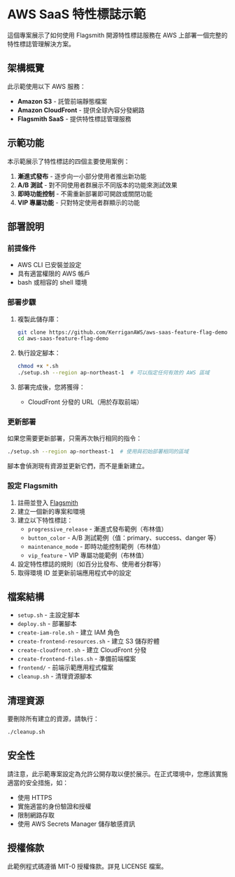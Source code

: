 # AWS SaaS 特性標誌示範

這個專案展示了如何使用 Flagsmith 開源特性標誌服務在 AWS 上部署一個完整的特性標誌管理解決方案。

## 架構概覽

此示範使用以下 AWS 服務：

- **Amazon S3** - 託管前端靜態檔案
- **Amazon CloudFront** - 提供全球內容分發網路
- **Flagsmith SaaS** - 提供特性標誌管理服務

## 示範功能

本示範展示了特性標誌的四個主要使用案例：

1. **漸進式發布** - 逐步向一小部分使用者推出新功能
2. **A/B 測試** - 對不同使用者群展示不同版本的功能來測試效果
3. **即時功能控制** - 不需重新部署即可開啟或關閉功能
4. **VIP 專屬功能** - 只對特定使用者群顯示的功能

## 部署說明

### 前提條件

- AWS CLI 已安裝並設定
- 具有適當權限的 AWS 帳戶
- bash 或相容的 shell 環境

### 部署步驟

1. 複製此儲存庫：
   ```bash
   git clone https://github.com/KerriganAWS/aws-saas-feature-flag-demo.git
   cd aws-saas-feature-flag-demo
   ```

2. 執行設定腳本：
   ```bash
   chmod +x *.sh
   ./setup.sh --region ap-northeast-1  # 可以指定任何有效的 AWS 區域
   ```

3. 部署完成後，您將獲得：
   - CloudFront 分發的 URL（用於存取前端）

### 更新部署

如果您需要更新部署，只需再次執行相同的指令：

```bash
./setup.sh --region ap-northeast-1  # 使用與初始部署相同的區域
```

腳本會偵測現有資源並更新它們，而不是重新建立。

### 設定 Flagsmith

1. 註冊並登入 [Flagsmith](https://app.flagsmith.com/)
2. 建立一個新的專案和環境
3. 建立以下特性標誌：
   - `progressive_release` - 漸進式發布範例（布林值）
   - `button_color` - A/B 測試範例（值：primary、success、danger 等）
   - `maintenance_mode` - 即時功能控制範例（布林值）
   - `vip_feature` - VIP 專屬功能範例（布林值）
4. 設定特性標誌的規則（如百分比發布、使用者分群等）
5. 取得環境 ID 並更新前端應用程式中的設定

## 檔案結構

- `setup.sh` - 主設定腳本
- `deploy.sh` - 部署腳本
- `create-iam-role.sh` - 建立 IAM 角色
- `create-frontend-resources.sh` - 建立 S3 儲存貯體
- `create-cloudfront.sh` - 建立 CloudFront 分發
- `create-frontend-files.sh` - 準備前端檔案
- `frontend/` - 前端示範應用程式檔案
- `cleanup.sh` - 清理資源腳本

## 清理資源

要刪除所有建立的資源，請執行：

```bash
./cleanup.sh
```

## 安全性

請注意，此示範專案設定為允許公開存取以便於展示。在正式環境中，您應該實施適當的安全措施，如：

- 使用 HTTPS
- 實施適當的身份驗證和授權
- 限制網路存取
- 使用 AWS Secrets Manager 儲存敏感資訊

## 授權條款

此範例程式碼遵循 MIT-0 授權條款。詳見 LICENSE 檔案。
